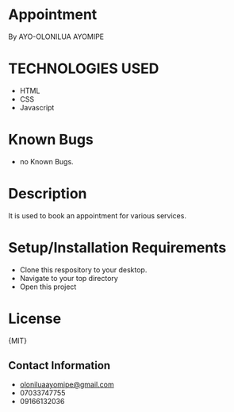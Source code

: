 # Appointment
By AYO-OLONILUA AYOMIPE

# TECHNOLOGIES USED

- HTML
- CSS
- Javascript

# Known Bugs

- no Known Bugs.

# Description

It is used to book an appointment for various services.

# Setup/Installation Requirements

- Clone this respository to your desktop.
- Navigate to your top directory
- Open this project

# License
{MIT}

## Contact Information

- oloniluaayomipe@gmail.com
- 07033747755
- 09166132036